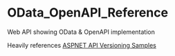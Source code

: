 # OData_OpenAPI_Reference
Web API showing OData &amp; OpenAPI implementation

Heavily references [ASPNET API Versioning Samples](https://github.com/microsoft/aspnet-api-versioning)
